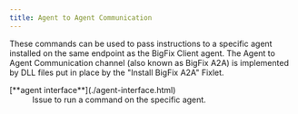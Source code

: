 ```yaml
---
title: Agent to Agent Communication
---
```


These commands can be used to pass instructions to a specific agent installed on the same endpoint as the BigFix Client agent. The Agent to Agent Communication channel (also known as BigFix A2A) is implemented by DLL files put in place by the "Install BigFix A2A" Fixlet.

<dl>

  <dt>[**agent interface**](./agent-interface.html)</dt>
  <dd>Issue to run a command on the specific agent.</dd>

</dl>
